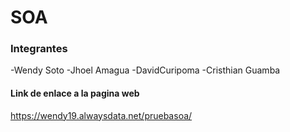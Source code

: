 # SOA
### Integrantes
-Wendy Soto
-Jhoel Amagua
-DavidCuripoma
-Cristhian Guamba

#### Link de enlace a la pagina web 
https://wendy19.alwaysdata.net/pruebasoa/ 
